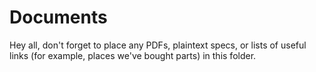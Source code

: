 # Documents

Hey all, don't forget to place any PDFs, plaintext specs, or lists of useful links (for example, places we've bought parts) in this folder.

